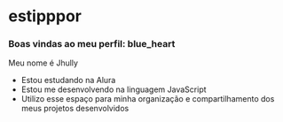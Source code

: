 # estipppor
### Boas vindas ao meu perfil: blue_heart
Meu nome é Jhully
- Estou estudando na Alura
- Estou me desenvolvendo na linguagem JavaScript
- Utilizo esse espaço para minha organização e
compartilhamento dos meus projetos desenvolvidos
